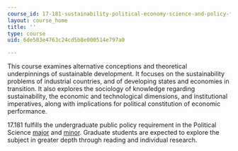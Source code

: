 ```yaml
---
course_id: 17-181-sustainability-political-economy-science-and-policy-fall-2016
layout: course_home
title: ''
type: course
uid: 6de583e4763c24cd5b8e000514e797a0

---
```

This course examines alternative conceptions and theoretical underpinnings of sustainable development. It focuses on the sustainability problems of industrial countries, and of developing states and economies in transition. It also explores the sociology of knowledge regarding sustainability, the economic and technological dimensions, and institutional imperatives, along with implications for political constitution of economic performance.

17.181 fulfills the undergraduate public policy requirement in the Political Science [major](http://web.mit.edu/polisci/undergraduate/major/index.html) and [minor](http://web.mit.edu/polisci/undergraduate/minor/index.html). Graduate students are expected to explore the subject in greater depth through reading and individual research.
